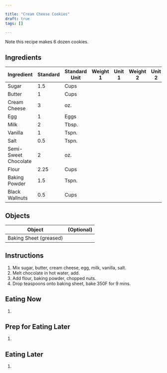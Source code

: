 ```yaml
---

title: "Cream Cheese Cookies"
draft: true
tags: []

---
```


Note this recipe makes 6 dozen cookies.

## Ingredients

|      Ingredient         | Standard | Standard Unit | Weight 1 | Unit 1 | Weight 2 | Unit 2 |
|      ----------         | -------- | ------------- | -------- | ------ | -------- | ------ |
| Sugar                   | 1.5      | Cups          |          |        |          |        |
| Butter                  | 1        | Cups          |          |        |          |        |
| Cream Cheese            | 3        | oz.           |          |        |          |        |
| Egg                     | 1        | Eggs          |          |        |          |        |
| Milk                    | 2        | Tbsp.         |          |        |          |        |
| Vanilla                 | 1        | Tspn.         |          |        |          |        |
| Salt                    | 0.5      | Tspn.         |          |        |          |        |
| Semi-Sweet Chocolate    | 2        | oz.           |          |        |          |        |
| Flour                   | 2.25     | Cups          |          |        |          |        |
| Baking Powder           | 1.5      | Tspn.         |          |        |          |        |
| Black Wallnuts          | 0.5      | Cups          |          |        |          |        |

## Objects

|        Object        | (Optional) |
|        ------        | ---------- |
| Baking Sheet (greased)|           |

## Instructions

1. Mix sugar, butter, cream cheese, egg, milk, vanilla, salt.
2. Melt chocolate in hot water, add.
3. Add flour, baking powder, chopped nuts.
4. Drop teaspoons onto baking sheet, bake 350F for 9 mins.

## Eating Now

1. 

## Prep for Eating Later

1. 

## Eating Later

1. 
